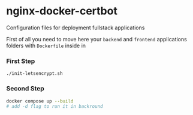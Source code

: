 # nginx-docker-certbot

Configuration files for deployment fullstack applications 

First of all you need to move here your `backend` and `frontend` applications folders with `Dockerfile` inside in

### First Step
```
./init-letsencrypt.sh
```

### Second Step
```bash
docker compose up --build
# add -d flag to run it in backround
```
